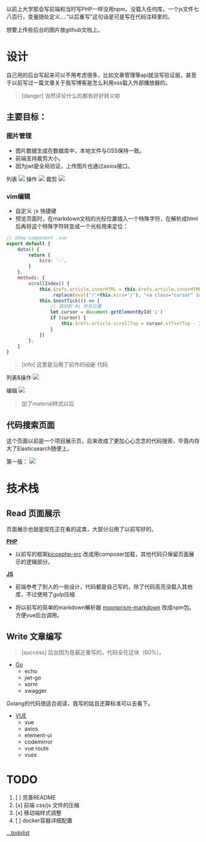 以前上大学那会写前端和当时写PHP一样没用npm，没载入任何库，一个js文件七八百行，变量随处定义....“以后重写”这句话是可是写在代码注释里的。

想要上传些后台的图片放github文档上。

# 设计

自己用的后台写起来可以不用考虑很多，比如文章管理等api就没写验证层，甚至于以前写过一篇文章关于我写博客是怎么利用xss载入外部播放器的。

>[danger] 当然评论什么的都有好好转义啦

## 主要目标：

### 图片管理

* 图片数据生成在数据库中，本地文件与OSS保持一致。
* 前端支持裁剪大小。
* 因为jwt是全局验证，上传图片也通过axios接口。

列表
![](https://kicoe-blog.oss-cn-shanghai.aliyuncs.com/EVvJRauBaqPJsTwdcypC.jpg)
操作
![](https://kicoe-blog.oss-cn-shanghai.aliyuncs.com/HmrmSlqziEcumXRBdHRa.jpg)
裁剪
![](https://kicoe-blog.oss-cn-shanghai.aliyuncs.com/FKyUWAxzCLUOQPZcOMbK.jpg)

### vim编辑

* 自定义 `jk` 快捷键
* 预览页面时，在markdown文档的光标位置插入一个特殊字符，在解析成html后再将这个特殊字符转变成一个光标用来定位：

```js
// show component .vue
export default {
    data() {
        return {
            kira: '☆',
        }
    },
    methods: {
        scrollIndex() {
            this.$refs.article.innerHTML = this.$refs.article.innerHTML
                .replace(eval('/'+this.kira+'/'), '<a class="cursor" id="i"></a>')
            this.$nextTick(() => {
                // 滚动到 #i 所在位置
                let cursor = document.getElementById('i')
                if (cursor) {
                    this.$refs.article.scrollTop = cursor.offsetTop - 300
                }
            })
        },
    }
}
```
>[info] 这里是沿用了前作的~~设定~~ 代码

列表&操作
![](https://kicoe-blog.oss-cn-shanghai.aliyuncs.com/CaFqTRxemDLxRxqYKQna.jpg)

编辑 
![](https://kicoe-blog.oss-cn-shanghai.aliyuncs.com/IanmSQlqKcySAoFGhpuo.jpg)
> 加了material样式以后

## 代码搜索页面

这个页面以前是一个项目展示页，后来改成了更加心心念念的代码搜索，毕竟内存大了Elasticsearch随便上。

第一版：
![](https://kicoe-blog.oss-cn-shanghai.aliyuncs.com/vmrxGLcmlAXiDVIHvgKv.jpg)

# 技术栈

## Read 页面展示

页面展示也就是现在正在看的这类，大部分沿用了以前写好的。

**[PHP](https://github.com/moonprism/blog/tree/master/read/app)**

* 以前写的框架[kicoephp-src](https://github.com/moonprism/kicoephp-src) 改成用composer加载，其他代码只保留页面展示的逻辑部分。

**[JS](https://github.com/moonprism/blog/tree/master/read/public/static)**

* 前端参考了别人的一些设计，代码都是自己写的，除了代码高亮没载入其他库，不过使用了gulp压缩

* 将以前写的简单的markdown解析器 [moonprism-markdown](https://github.com/moonprism/markdown.js) 改成npm包。方便vue后台调用。

## Write 文章编写

>[success] 后台因为是最近重写的，代码全在这块（60%）。

* [Go](https://github.com/moonprism/blog/tree/master/write)
	* echo
	* jwt-go
	* xorm
	* swagger

Golang的代码很适合阅读，我写的姑且还算标准可以去看下。

* [VUE](https://github.com/moonprism/blog/tree/master/write/web)
	* vue
	* axios
	* element-ui
	* codemirror
	* vue route
	* vuex

# TODO

1. [ ] 完善README
2. [x] 前端 css/js 文件的压缩
3. [x] 移动端样式调整
4. [ ] docker容器详细配置

[...todolist](https://github.com/moonprism/blog/search?q=todo&unscoped_q=todo)